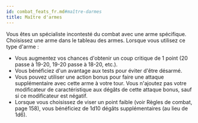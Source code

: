 ```yaml
---
id: combat_feats_fr.md#maître-darmes
title: Maître d'armes
---
```


Vous êtes un spécialiste incontesté du combat avec une arme spécifique. Choisissez une arme dans le tableau des armes. Lorsque vous utilisez ce type d'arme :

* Vous augmentez vos chances d'obtenir un coup critique de 1 point (20 passe à 19-20, 19-20 passe à 18-20, etc.).
* Vous bénéficiez d'un avantage aux tests pour éviter d'être désarmé.
* Vous pouvez utiliser une action bonus pour faire une attaque supplémentaire avec cette arme à votre tour. Vous n'ajoutez pas votre modificateur de caractéristique aux dégâts de cette attaque bonus, sauf si ce modificateur est négatif.
* Lorsque vous choisissez de viser un point faible (voir Règles de combat, page 158), vous bénéficiez de 1d10 dégâts supplémentaires (au lieu de 1d6).


